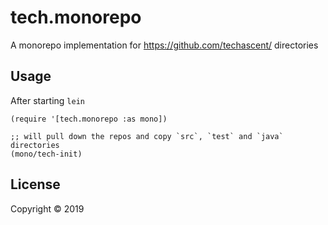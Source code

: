 # tech.monorepo

A monorepo implementation for https://github.com/techascent/ directories

## Usage

After starting `lein`

```
(require '[tech.monorepo :as mono])

;; will pull down the repos and copy `src`, `test` and `java` directories
(mono/tech-init) 
```

## License

Copyright © 2019